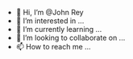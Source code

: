 - 👋 Hi, I’m @John Rey    
- 👀 I’m interested in ...
- 🌱 I’m currently learning ...
- 💞️ I’m looking to collaborate on ...
- 📫 How to reach me ...

